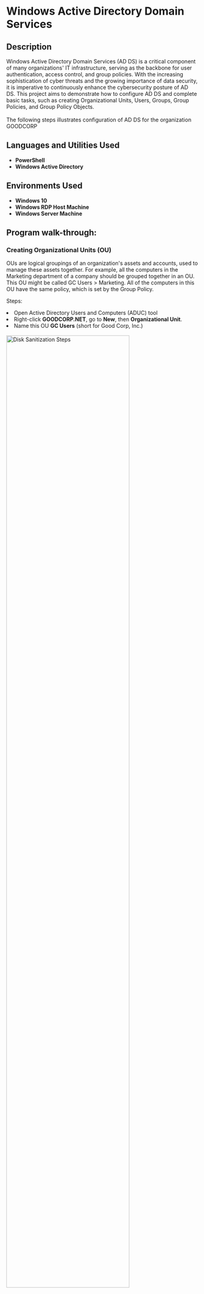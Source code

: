<h1>Windows Active Directory Domain Services</h1>



<h2>Description</h2>
Windows Active Directory Domain Services (AD DS) is a critical component of many organizations' IT infrastructure, serving as the backbone for user authentication, access control, and group policies. With the increasing sophistication of cyber threats and the growing importance of data security, it is imperative to continuously enhance the cybersecurity posture of AD DS. This project aims to demonstrate how to configure AD DS and complete basic tasks, such as creating Organizational Units, Users, Groups, Group Policies, and Group Policy Objects.<br />
<br />The following steps illustrates configuration of AD DS for the organization GOODCORP

<h2>Languages and Utilities Used</h2>

- <b>PowerShell</b> 
- <b>Windows Active Directory</b>

<h2>Environments Used </h2>

- <b>Windows 10</b> 
- <b>Windows RDP Host Machine</b> 
- <b>Windows Server Machine</b> 

<h2>Program walk-through:</h2>
<h3>Creating Organizational Units (OU)</h3>

OUs are logical groupings of an organization's assets and accounts, used to manage these assets together. For example, all the computers in the Marketing department of a company should be grouped together in an OU. This OU might be called GC Users > Marketing. All of the computers in this OU have the same policy, which is set by the Group Policy.

Steps:
<li>Open Active Directory Users and Computers (ADUC) tool
<li>Right-click <b>GOODCORP.NET</b>, go to <b>New</b>, then <b>Organizational Unit</b>.
<li>Name this OU <b>GC Users</b> (short for Good Corp, Inc.)</li>
<br/>
<img src="https://i.imgur.com/HMqGfqD.png" height="80%" width="80%" alt="Disk Sanitization Steps"/>
<br />

<i>Create the Marketing sub-organizational unit</i>  <br/>
<li>Right-click <b>GC Users</b>, then click <b>New</b>, then <b>Organizational Unit</b>.
<li>Name this sub-OU <b>Marketing</b> and click <b>OK</b>.</li><br/>
<img src="https://i.imgur.com/OGsj2fO.png" height="80%" width="80%" alt="Disk Sanitization Steps"/>
<br />

This will give us a sub-OU for the Marketing team. This will include the Marketing team users, who will all have the same policies applied to them <br/>
<br/><img src="https://i.imgur.com/26PTGWh.png" height="80%" width="80%" alt="Disk Sanitization Steps"/>
<br />

<h3>Creating Users</h3>
Users are the accounts that people use to log in with. In this section we will create the user <b>Caroline</b> under the <b>Marketing</b> OU we created in the previous section<br />

<br />Steps:
<li>Click to expand the <b>GC Users</b> OU, right-click <b>Marketing</b>, then <b>New>User</b>. The New Object - User window will appear.
<li> Enter in user name Caroline into first name field 
</li>
<br/><img src="https://i.imgur.com/jHBr2As.png" height="80%" width="80%" alt="Disk Sanitization Steps"/>
<br /><img src="https://i.imgur.com/rGGTFcb.png" height="80%" width="80%" alt="Disk Sanitization Steps"/>
<li>The next screen will have fields for setting Caroline's password and a few password settings for sysadmins to set.
<li>After clicking Finish, Double-click on the GC Users > Marketing organizational unit (the folder icon), and check to see if the created user, Caroline, appears in the right pane.</li><br />
<br /><img src="https://i.imgur.com/wboJhRr.png" height="80%" width="80%" alt="Disk Sanitization Steps"/>

<h3>Creating Groups </h3>
Groups are collections of objects that require authorization to access resources. Groups are for managing permissions to resources, while organizational units are for linking policies to a set of objects, and for administration purposes. Users can belong to many groups, but are only part of one OU. OUs are organizational tools. <br />
<br />Steps:

<li> Right-click the <b>GC Users > Marketing</b> OU, then go to <b>New</b>, then <b>Group</b>.
<li> Set the group name to <b>Marketing</b>. Leave group scope as Global and group type as Security. <br />
<br /><img src="https://i.imgur.com/Aol8RKm.png" height="80%" width="80%" alt="Disk Sanitization Steps"/><br />
<br /><li>The new group Marketing will now appear in the GC Users > Marketing OU</li><br />
<br /><img src="https://i.imgur.com/wnvaojV.png" height="80%" width="80%" alt="Disk Sanitization Steps"/><br />

<br /><i> We can add user Caroline to Marketing now</i><br />
<li>Right-click Caroline and go to <b>Add to a group....</b></li><br />



<img src="https://i.imgur.com/PKa5FPe.png" height="80%" width="80%" alt="Disk Sanitization Steps"/>


<br /><li> In Select Groups window, type "Marketing" in the "Enter the object names to select" field. <br />
<br /><img src="https://i.imgur.com/eYZYUZE.png" height="80%" width="80%" alt="Disk Sanitization Steps"/><br />
<br /><li>Click <b>"Check Names"</b>--if "Marketing" becomes underlined, the system has found the group<br />
<li>Click <b>OK</b><br />
<br /><img src="https://i.imgur.com/pC4KF4w.png" height="80%" width="80%" alt="Disk Sanitization Steps"/><br />
<br />Caroline is now part of the Marketing group in our domain. 
</p>
<br/>
<hr>

<h3>Create New Group Policy Object</h3>
A Group Policy Object (GPO) is a package of policy settings applied to OUs in our domain. GPOs are the cornerstone of policy management in Active Directory. Multiple Group Policies are often combined into one GPO.<br/>
<br/>Steps:
<li>Open <b>Group Policy Management</b> tool
<li>Click on <b>Tools</b> on the top-right of the window
<li>Select the <b>Group Policy Management</b> tool
</li>
<br /><img src="https://i.imgur.com/uuROXxY.png" height="80%" width="80%" alt="Disk Sanitization Steps"/><br />
<li>In the Group Policy Management window, click on <b>Forest: GOODCORP.NET</b>. Move through <b>GOODCORP.NET</b>. Right click <b>Group Policy Objects</b> and click <b>New</b>
</li>
<br /><img src="https://i.imgur.com/YFLpbNv.png" height="80%" width="80%" alt="Disk Sanitization Steps"/><br />
<li>In the New GPO window, type "No Control Panel" for the name.
<li>Click OK
</li>
<br /><img src="https://i.imgur.com/4Gk5fqp.png" height="80%" width="80%" alt="Disk Sanitization Steps"/><br />

<h3>Add Group Policies to Group Policy Object</h3>

Now that we have created a Group Policy Object, we can not add policies to it to enforce
<li>Right-click the No Control Panel GPO and click Edit. The Group Policy Management Editor window will open. This is where you select the policies to add to your GPO
<li>Navigate to User Configuration, then click Policies >  Administrative Templates > Control Panel. On the right-side pane are default policies you can edit
</li>

<br /><img src="https://i.imgur.com/TcCYp7h.png" height="80%" width="80%" alt="Disk Sanitization Steps"/><br />


<li>Double-click the Prohibit access to Control Panel and PC settings policy. It will open the Prohibit access to Control Panel and PC settings window. This policy will deny access to the Control Panel on Windows systems.
<li>Select Enable, then press Apply > OK.</li>
<br /><img src="https://i.imgur.com/a1JdsIr.png" height="80%" width="80%" alt="Disk Sanitization Steps"/><br />

<h3>Link and Apply the Group Policy Object</h3><br/>
Now that we have created a Group Policy Object and a policy that will deny access to the Control Panel, we can apply the policy to the Sales team OU. <br/>
<br/>Steps:
<li>Navigate to the Group Policy Management window so that we can link the Group Policy Objects to the organizational unit.
<li>With the Group Policy Management window open, move through the following: Group Policy Management > Forest > Domains > GOODCORP.NET > GC Users.
<li>Right-click the Sales Organizational Unit under GC Users and select Link an Existing GPO.... The Select GPO window will appear.
</li>

<br /><img src="https://i.imgur.com/oi0QL7p.png" height="80%" width="80%" alt="Disk Sanitization Steps"/><br />

<i>We can now apply the No Control Panel GPO we created</i>
<li>Click No Control Panel 
<li> Click OK
</li>
<br /><img src="https://i.imgur.com/n3wQSwC.png" height="80%" width="80%" alt="Disk Sanitization Steps"/>
<br />We have now applied the No Control Panel GPO to the GC Users > Sales OU.









<!--
 ```diff
- text in red
+ text in green
! text in orange
# text in gray
@@ text in purple (and bold)@@
```
--!>
